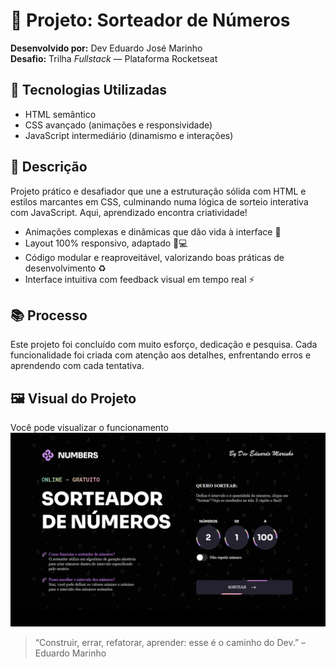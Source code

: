 # 🎲 Projeto: Sorteador de Números
**Desenvolvido por:** Dev Eduardo José Marinho  
**Desafio:** Trilha *Fullstack* — Plataforma Rocketseat

## 🚀 Tecnologias Utilizadas
- HTML semântico
- CSS avançado (animações e responsividade)
- JavaScript intermediário (dinamismo e interações)

## 🎯 Descrição
Projeto prático e desafiador que une a estruturação sólida com HTML e estilos marcantes em CSS, culminando numa lógica de sorteio interativa com JavaScript. Aqui, aprendizado encontra criatividade!

- Animações complexas e dinâmicas que dão vida à interface 🎨
- Layout 100% responsivo, adaptado 📱💻
- Código modular e reaproveitável, valorizando boas práticas de desenvolvimento ♻️
- Interface intuitiva com feedback visual em tempo real ⚡

## 📚 Processo
Este projeto foi concluído com muito esforço, dedicação e pesquisa. Cada funcionalidade foi criada com atenção aos detalhes, enfrentando erros e aprendendo com cada tentativa.

## 🖼️ Visual do Projeto
Você pode visualizar o funcionamento 
![Preview do Projeto](./assets/Projeto.png)



> “Construir, errar, refatorar, aprender: esse é o caminho do Dev.” – Eduardo Marinho
